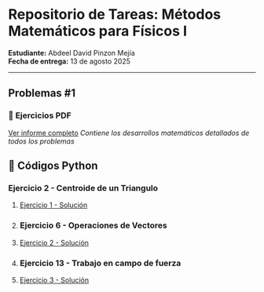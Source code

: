 # Repositorio de Tareas: Métodos Matemáticos para Físicos I

**Estudiante:** Abdeel David Pinzon Mejía  
**Fecha de entrega:** 13 de agosto 2025 


---

## Problemas #1

### 📄 Ejercicios PDF
[Ver informe completo](DocPDF/informe.pdf) 
*Contiene los desarrollos matemáticos detallados de todos los problemas*

## 🐍 Códigos Python

### Ejercicio 2 - Centroide de un Triangulo

1. [Ejercicio 1 - Solución](Codigos/ejercicio_1.py)
2. ### Ejercicio 6 - Operaciones de Vectores
2. [Ejercicio 2 - Solución](Codigos/ejercicio_2.py)
3. ### Ejercicio 13 - Trabajo en campo de fuerza
3. [Ejercicio 3 - Solución](Codigos/ejercicio_3.py)